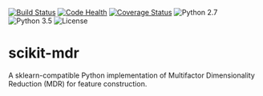 [![Build Status](https://travis-ci.org/rhiever/scikit-mdr.svg?branch=master)](https://travis-ci.org/rhiever/scikit-mdr)
[![Code Health](https://landscape.io/github/rhiever/scikit-mdr/master/landscape.svg?style=flat)](https://landscape.io/github/rhiever/scikit-mdr/master)
[![Coverage Status](https://coveralls.io/repos/rhiever/scikit-mdr/badge.svg?branch=master&service=github)](https://coveralls.io/github/rhiever/scikit-mdr?branch=master)
![Python 2.7](https://img.shields.io/badge/python-2.7-blue.svg)
![Python 3.5](https://img.shields.io/badge/python-3.5-blue.svg)
![License](https://img.shields.io/badge/license-MIT%20License-blue.svg)

# scikit-mdr

A sklearn-compatible Python implementation of Multifactor Dimensionality Reduction (MDR) for feature construction.
